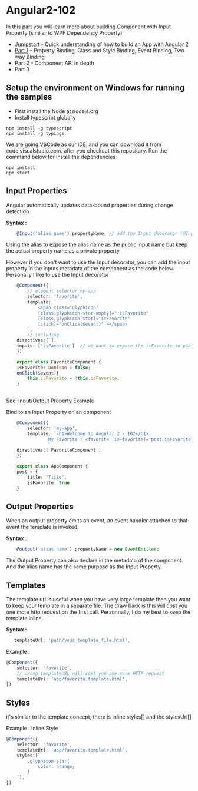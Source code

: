 # Angular2-102

In this part you will learn more about building Component with Input Property (similar to WPF Dependency Property)

- [Jumpstart](https://github.com/dacho68/Angular2-Jumpstart) - Quick understanding of how to build an App with Angular 2
- [Part 1](https://github.com/dacho68/Angular2-101) - Property Binding, Class and Style Binding, Event Binding, Two way Binding
- Part 2 -  Component API in depth
- Part 3

## Setup the environment on Windows for running the samples
- First install the Node at nodejs.org
- Install typescript globally

```
npm install -g typescript
npm install -g typings
```

We are going VSCode as our IDE, and you can download it from  code.visualstudio.com. 
after you checkout this repository. Run the command below for install the dependencies

```
npm install
npm start
```

## Input Properties

   Angular automatically updates data-bound properties during change detection 
   
   **Syntax :**
   
``` typescript
    @Input('alias name') propertyName; // add the Input decorator (@Input()) in your class component.
```
Using the alias to expose the alias name as the public input name but keep the actual property name as a private property

However if you don't want to use the Input decorator, you can add the input property in the inputs metadata of the component as the code below. Personally I like to use the Input decorator

``` typescript
    @Component({
        // element selector my-app
        selector: 'favorite', 
        template: `
            <span class="glyphicon" 
            [class.glyphicon-star-empty]="!isFavorite"
            [class.glyphicon-star]="isFavorite"
            (click)="onClick($event)" ></span>
        `,
        // including 
    directives:[ ],
    inputs: ['isFavorite']  // we want to expose the isFavorite to public for binding
    })

    export class FavoriteComponent {
    isFavorite: boolean = false;   
    onClick($event){
        this.isFavorite = !this.isFavorite;
    }
  
```
 
See: [Input/Output Property Example](https://github.com/dacho68/Angular2-102/blob/master/app/favorite.component.ts)  

Bind to an Input Property on an component
``` typescript 
    @Component({
        selector: 'my-app',
        template: `<h1>Welcome to Angular 2 - 102</h1>
                My Favorite : <favorite [is-favorite]="post.isFavorite"></favorite>
                `,
    directives:[ FavoriteComponent ]
    })

    export class AppComponent {
    post = {
        title: "Title",
        isFavorite: true
    }
```
## Output Properties

When an output property emits an event, an event handler attached to that event the template is invoked.
  
   **Syntax :**
   
``` typescript
    @output('alias name') propertyName = new EventEmitter; 
```

The Output Property can also declare in the metadata of the component. And the alias name has the same purpose as the Input Property.

## Templates

The template url is useful when you have very large template then you want to keep your template in a separate file. 
The draw back is this will cost you one more http request on the first call. Personnally, I do my best to keep the template inline.  
   
   **Syntax :**
   
``` typescript
   templateUrl: 'path/your_template_file.html', 
```

Example :

``` typescript
@Component({
    selector: 'favorite', 
    // using templateURL will cost you one more HTTP request
    templateUrl: 'app/favorite.template.html', 
}) 
```

## Styles

it's similar to the template concept, there is inline styles[] and the stylesUrl[]

Example : Inline Style

``` typescript
@Component({
    selector: 'favorite', 
    templateUrl: 'app/favorite.template.html', 
    styles:[`
        .glyphicon-star{
            color: orange;
        }
    `],
}) 
```